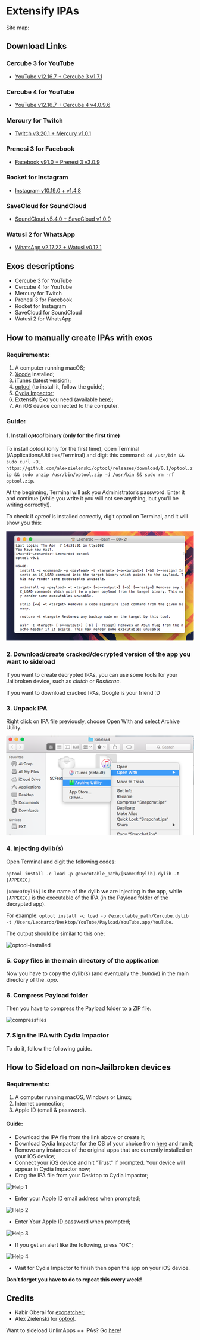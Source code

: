 # Extensify IPAs

Site map:



## Download Links

### Cercube 3 for YouTube

* [YouTube v12.16.7 + Cercube 3 v1.7.1](http://ideviceteam.com/ipa_signed/YouTube_v12.16.7_Cercube3_v1.7.1.ipa)

### Cercube 4 for YouTube

* [YouTube v12.16.7 + Cercube 4 v4.0.9.6](http://ideviceteam.com/ipa_signed/YouTube_v2.16.7_Cercube4_v4.0.9.6.ipa)

### Mercury for Twitch

*  [Twitch v3.20.1 + Mercury v1.0.1](http://ideviceteam.com/ipa_signed/Twitch_v3.18_Mercury_v1.0.1.ipa)

### Prenesi 3 for Facebook

* [Facebook v91.0 + Prenesi 3 v3.0.9](Facebook_v91.0_Prenesi_v3.0.9.ipa)

### Rocket for Instagram

* [Instagram v10.19.0 + v1.4.8](http://ideviceteam.com/ipa_signed/Instagram_v10.19.0_Rocket_v1.4.8.ipa)

### SaveCloud for SoundCloud

* [SoundCloud v5.4.0 + SaveCloud v1.0.9](http://ideviceteam.com/ipa_signed/SoundCloud_v5.4.0_SaveCloud_v1.0.9.ipa)

### Watusi 2 for WhatsApp

* [WhatsApp v2.17.22 + Watusi v0.12.1](http://ideviceteam.com/ipa_signed/WhatsApp_v2.17.22_Watusi2_v0.12.1.ipa)

## Exos descriptions

* Cercube 3 for YouTube
* Cercube 4 for YouTube
* Mercury for Twitch
* Prenesi 3 for Facebook
* Rocket for Instagram
* SaveCloud for SoundCloud
* Watusi 2 for WhatsApp

## How to manually create IPAs with exos

### Requirements:

1. A computer running macOS;
2. [Xcode](https://itunes.apple.com/it/app/xcode/id497799835?mt=12) installed;
3. [iTunes (latest version)](https://api.ipsw.me/v2.1/iTunes/osx/latest/url/dl);
4. [optool](https://github.com/alexzielenski/optool) (to install it, follow the guide);
5. [Cydia Impactor](http://www.cydiaimpactor.com);
6. Extensify Exo you need (available [here](https://github.com/Sn0wCooder/Extensify-Exos));
7. An iOS device connected to the computer.

### Guide:

#### 1. Install _optool_ binary (only for the first time)

To install _optool_ (only for the first time), open Terminal (/Applications/Utilities/Terminal) and digit this command: ```cd /usr/bin && sudo curl -OL https://github.com/alexzielenski/optool/releases/download/0.1/optool.zip && sudo unzip /usr/bin/optool.zip -d /usr/bin && sudo rm -rf optool.zip```.

At the beginning, Terminal will ask you Administrator’s password. Enter it and continue (while you write it you will not see anything, but you’ll be writing correctly!).

To check if _optool_ is installed correctly, digit optool on Terminal, and it will show you this:

![optool-terminal](img/optool_terminal.png "optool-terminal")

### 2. Download/create cracked/decrypted version of the app you want to sideload

If you want to create decrypted IPAs, you can use some tools for your Jailbroken device, such as _clutch_ or _Rasticrac_.

If you want to download cracked IPAs, Google is your friend :D

### 3. Unpack IPA

Right click on IPA file previously, choose Open With and select Archive Utility.

![unpack-ipa](img/unpack_IPA.png "unpack-ipa")

### 4. Injecting dylib(s)

Open Terminal and digit the following codes:

```optool install -c load -p @executable_path/[NameOfDylib].dylib -t [APPEXEC]```

```[NameOfDylib]``` is the name of the dylib we are injecting in the app, while ```[APPEXEC]``` is the executable of the IPA (in the Payload folder of the decrypted app).

For example: ```optool install -c load -p @executable_path/Cercube.dylib -t /Users/Leonardo/Desktop/YouTube/Payload/YouTube.app/YouTube```.

The output should be similar to this one:

![optool-installed](img/optool-installed.png "optool-installed")

### 5. Copy files in the main directory of the application

Now you have to copy the dylib(s) (and eventually the _.bundle_) in the main directory of the _.app_.

### 6. Compress Payload folder

Then you have to compress the Payload folder to a ZIP file.

![compressfiles](img/compressfiles.png "compressfiles")

### 7. Sign the IPA with Cydia Impactor

To do it, follow the following guide.

## How to Sideload on non-Jailbroken devices

### Requirements:

1. A computer running macOS, Windows or Linux;
2. Internet connection;
3. Apple ID (email & password).

#### Guide:

* Download the IPA file from the link above or create it;
* Download Cydia Impactor for the OS of your choice from [here](http://www.cydiaimpactor.com) and run it;
* Remove any instances of the original apps that are currently installed on your iOS device;
* Connect your iOS device and hit "Trust" if prompted. Your device will appear in Cydia Impactor now;
* Drag the IPA file from your Desktop to Cydia Impactor;

![Help 1](img/help1.png "Help 1")

* Enter your Apple ID email address when prompted;

![Help 2](img/help2.png "Help 2")

* Enter Your Apple ID password when prompted;

![Help 3](img/help3.png "Help 3")

* If you get an alert like the following, press "OK";

![Help 4](img/help4.png "Help 4")

* Wait for Cydia Impactor to finish then open the app on your iOS device.

**Don't forget you have to do to repeat this every week!**

## Credits

* Kabir Oberai for [exopatcher](http://github.com/kabiroberai/exopatcher);
* Alex Zielenski for [optool](https://github.com/alexzielenski/optool).

Want to sideload UnlimApps ++ IPAs? Go [here](https://github.com/JMccormick264/PPAppsIPARepo)!